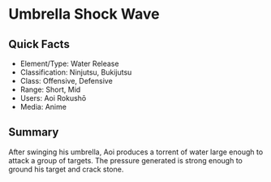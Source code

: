 # Umbrella Shock Wave

## Quick Facts
- Element/Type: Water Release
- Classification: Ninjutsu, Bukijutsu
- Class: Offensive, Defensive
- Range: Short, Mid
- Users: Aoi Rokushō
- Media: Anime

## Summary
After swinging his umbrella, Aoi produces a torrent of water large enough to attack a group of targets. The pressure generated is strong enough to ground his target and crack stone.
